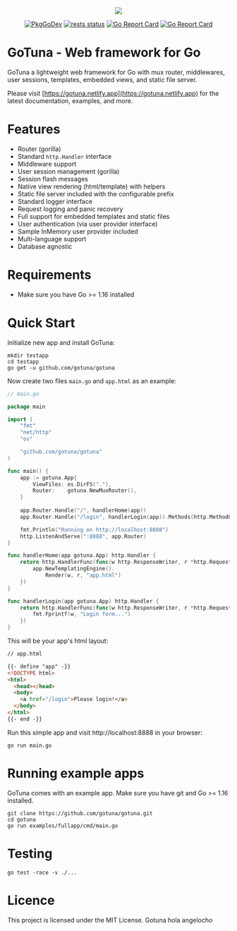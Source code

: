 <p align="center">
<img src="https://avatars.githubusercontent.com/u/82163094?s=200&v=4">
</p>


<p align="center">
<a href="https://pkg.go.dev/github.com/gotuna/gotuna"><img src="https://pkg.go.dev/badge/github.com/gotuna/gotuna" alt="PkgGoDev"></a>
<a href="https://github.com/gotuna/gotuna/actions"><img src="https://github.com/gotuna/gotuna/workflows/tests/badge.svg" alt="rests status" /></a>
<a href="https://goreportcard.com/report/github.com/gotuna/gotuna"><img src="https://goreportcard.com/badge/github.com/gotuna/gotuna" alt="Go Report Card" /></a>
<a href="https://codecov.io/gh/gotuna/gotuna"><img src="https://codecov.io/gh/gotuna/gotuna/branch/main/graph/badge.svg?token=QG7CG4MSPC" alt="Go Report Card" /></a>
</p>

# GoTuna - Web framework for Go
GoTuna a lightweight web framework for Go with mux router, middlewares, user sessions, templates, embedded views, and static file server.

Please visit [https://gotuna.netlify.app](https://gotuna.netlify.app) for the latest documentation, examples, and more.


# Features
- Router (gorilla)
- Standard `http.Handler` interface
- Middleware support
- User session management (gorilla)
- Session flash messages
- Native view rendering (html/template) with helpers
- Static file server included with the configurable prefix
- Standard logger interface
- Request logging and panic recovery
- Full support for embedded templates and static files
- User authentication (via user provider interface)
- Sample InMemory user provider included
- Multi-language support
- Database agnostic

# Requirements
- Make sure you have Go >= 1.16 installed

# Quick Start
Initialize new app and install GoTuna:

```shell
mkdir testapp
cd testapp
go get -u github.com/gotuna/gotuna
```

Now create two files `main.go` and `app.html` as an example:

```go
// main.go

package main

import (
	"fmt"
	"net/http"
	"os"

	"github.com/gotuna/gotuna"
)

func main() {
	app := gotuna.App{
		ViewFiles: os.DirFS("."),
		Router:    gotuna.NewMuxRouter(),
	}
	
	app.Router.Handle("/", handlerHome(app))
	app.Router.Handle("/login", handlerLogin(app)).Methods(http.MethodGet, http.MethodPost)

	fmt.Println("Running on http://localhost:8888")
	http.ListenAndServe(":8888", app.Router)
}

func handlerHome(app gotuna.App) http.Handler {
	return http.HandlerFunc(func(w http.ResponseWriter, r *http.Request) {
		app.NewTemplatingEngine().
			Render(w, r, "app.html")
	})
}

func handlerLogin(app gotuna.App) http.Handler {
	return http.HandlerFunc(func(w http.ResponseWriter, r *http.Request) {
		fmt.Fprintf(w, "Login form...")
	})
}
```

This will be your app's html layout:

```html
// app.html

{{- define "app" -}}
<!DOCTYPE html>
<html>
  <head></head>
  <body>
    <a href="/login">Please login!</a>
  </body>
</html>
{{- end -}}
```

Run this simple app and visit http://localhost:8888 in your browser:
```shell
go run main.go
```


# Running example apps
GoTuna comes with an example app. Make sure you have git and Go >= 1.16 installed.
```shell
git clone https://github.com/gotuna/gotuna.git
cd gotuna
go run examples/fullapp/cmd/main.go
```

# Testing

```shell
go test -race -v ./...
```

# Licence
This project is licensed under the MIT License.
Gotuna hola angelocho
